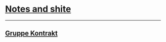 # [Notes and shite](https://github.com/ESD211/project_notes)

---

## [Gruppe Kontrakt](https://github.com/ESD211/project_notes/blob/main/Gruppe-kontrakt.md)
